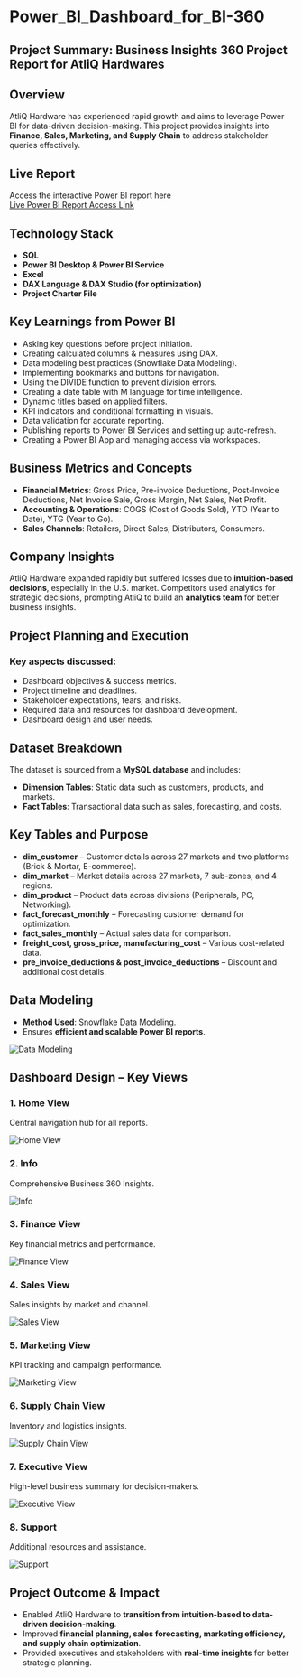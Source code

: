 # Power_BI_Dashboard_for_BI-360

## **Project Summary: Business Insights 360 Project Report for AtliQ Hardwares**

## **Overview**
AtliQ Hardware has experienced rapid growth and aims to leverage Power BI for data-driven decision-making. This project provides insights into **Finance, Sales, Marketing, and Supply Chain** to address stakeholder queries effectively.

## Live Report
Access the interactive Power BI report here  
[Live Power BI Report Access Link](https://app.powerbi.com/view?r=eyJrIjoiYWY3MGE2MzctMzJlMy00ZWNiLTk0YWItNDZjZjA0NGJlZGFlIiwidCI6ImM2ZTU0OWIzLTVmNDUtNDAzMi1hYWU5LWQ0MjQ0ZGM1YjJjNCJ9)

## **Technology Stack**
- **SQL**  
- **Power BI Desktop & Power BI Service**  
- **Excel**  
- **DAX Language & DAX Studio (for optimization)**  
- **Project Charter File**  

## **Key Learnings from Power BI**
- Asking key questions before project initiation.  
- Creating calculated columns & measures using DAX.  
- Data modeling best practices (Snowflake Data Modeling).  
- Implementing bookmarks and buttons for navigation.  
- Using the DIVIDE function to prevent division errors.  
- Creating a date table with M language for time intelligence.  
- Dynamic titles based on applied filters.  
- KPI indicators and conditional formatting in visuals.  
- Data validation for accurate reporting.  
- Publishing reports to Power BI Services and setting up auto-refresh.  
- Creating a Power BI App and managing access via workspaces.  

## **Business Metrics and Concepts**
- **Financial Metrics**: Gross Price, Pre-invoice Deductions, Post-Invoice Deductions, Net Invoice Sale, Gross Margin, Net Sales, Net Profit.  
- **Accounting & Operations**: COGS (Cost of Goods Sold), YTD (Year to Date), YTG (Year to Go).  
- **Sales Channels**: Retailers, Direct Sales, Distributors, Consumers.  

## **Company Insights**
AtliQ Hardware expanded rapidly but suffered losses due to **intuition-based decisions**, especially in the U.S. market. Competitors used analytics for strategic decisions, prompting AtliQ to build an **analytics team** for better business insights.

## **Project Planning and Execution**
### **Key aspects discussed:**
- Dashboard objectives & success metrics.  
- Project timeline and deadlines.  
- Stakeholder expectations, fears, and risks.  
- Required data and resources for dashboard development.  
- Dashboard design and user needs.  

## **Dataset Breakdown**
The dataset is sourced from a **MySQL database** and includes:
- **Dimension Tables**: Static data such as customers, products, and markets.  
- **Fact Tables**: Transactional data such as sales, forecasting, and costs.  

## **Key Tables and Purpose**
- **dim_customer** – Customer details across 27 markets and two platforms (Brick & Mortar, E-commerce).  
- **dim_market** – Market details across 27 markets, 7 sub-zones, and 4 regions.  
- **dim_product** – Product data across divisions (Peripherals, PC, Networking).  
- **fact_forecast_monthly** – Forecasting customer demand for optimization.  
- **fact_sales_monthly** – Actual sales data for comparison.  
- **freight_cost, gross_price, manufacturing_cost** – Various cost-related data.  
- **pre_invoice_deductions & post_invoice_deductions** – Discount and additional cost details.

## **Data Modeling**
- **Method Used**: Snowflake Data Modeling.  
- Ensures **efficient and scalable Power BI reports**.

![Data Modeling](https://github.com/Chirudc/Power_BI_Dashboard_for_BI-360/blob/main/Power%20BI%20Files/Data%20Modeling.png)

## **Dashboard Design – Key Views**

### 1. Home View  
Central navigation hub for all reports. 

![Home View](https://github.com/Chirudc/Power_BI_Dashboard_for_BI-360/blob/main/Power%20BI%20Files/Home.png)

### 2. Info
Comprehensive Business 360 Insights. 

![Info](https://github.com/Chirudc/Power_BI_Dashboard_for_BI-360/blob/main/Power%20BI%20Files/Info.png)

### 3. Finance View  
Key financial metrics and performance.  

![Finance View](https://github.com/Chirudc/Power_BI_Dashboard_for_BI-360/blob/main/Power%20BI%20Files/Finance%20View.png)

### 4. Sales View  
Sales insights by market and channel.  

![Sales View](https://github.com/Chirudc/Power_BI_Dashboard_for_BI-360/blob/main/Power%20BI%20Files/Sales%20View.png)

### 5. Marketing View  
KPI tracking and campaign performance. 

![Marketing View](https://github.com/Chirudc/Power_BI_Dashboard_for_BI-360/blob/main/Power%20BI%20Files/Marketing%20View.png)

### 6. Supply Chain View  
Inventory and logistics insights.  

![Supply Chain View](https://github.com/Chirudc/Power_BI_Dashboard_for_BI-360/blob/main/Power%20BI%20Files/Supply%20Chain%20View.png)

### 7. Executive View  
High-level business summary for decision-makers.  

![Executive View](https://github.com/Chirudc/Power_BI_Dashboard_for_BI-360/blob/main/Power%20BI%20Files/Executive%20View.png)

### 8. Support  
Additional resources and assistance.  

![Support](https://github.com/Chirudc/Power_BI_Dashboard_for_BI-360/blob/main/Power%20BI%20Files/Support.png)
 

## **Project Outcome & Impact**
- Enabled AtliQ Hardware to **transition from intuition-based to data-driven decision-making**.  
- Improved **financial planning, sales forecasting, marketing efficiency, and supply chain optimization**.  
- Provided executives and stakeholders with **real-time insights** for better strategic planning.

